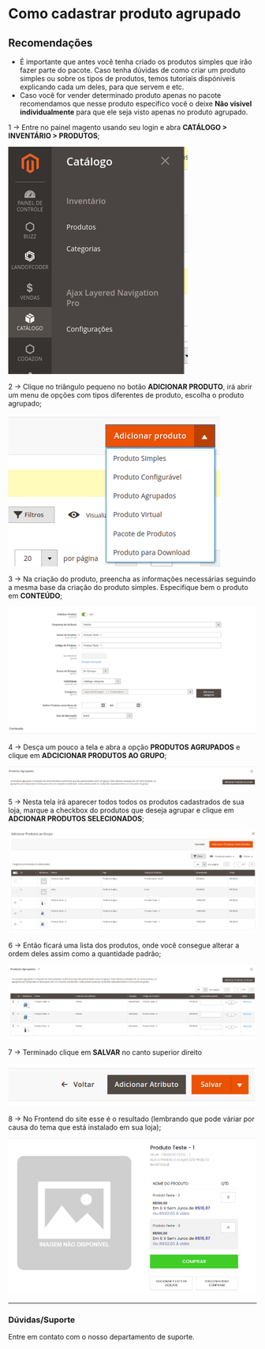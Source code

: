 # Como cadastrar produto agrupado

## Recomendações
* É importante que antes você tenha criado os produtos simples que irão fazer parte do pacote. Caso tenha dúvidas de como criar um produto simples ou sobre os tipos de produtos, temos tutoriais dispóniveis explicando cada um deles, para que servem e etc.
* Caso você for vender determinado produto apenas no pacote recomendamos que nesse produto especifico você o deixe **Não visivel individualmente** para que ele seja visto apenas no produto agrupado.

1 -> Entre no painel magento usando seu login e abra **CATÁLOGO > INVENTÁRIO > PRODUTOS**;

![produto_agrupado](https://github.com/Oficina-do-Dev/Tutoriais/blob/main/Magento_2/004%20-%20Como%20cadastrar%20produto%20agrupado/images/image1.png)

2 -> Clique no triângulo pequeno no botão **ADICIONAR PRODUTO**, irá abrir um menu de opções com tipos diferentes de produto, escolha o produto agrupado;

![produto_agrupado](https://github.com/Oficina-do-Dev/Tutoriais/blob/main/Magento_2/004%20-%20Como%20cadastrar%20produto%20agrupado/images/image2.png)

3 -> Na criação do produto, preencha as informações necessárias seguindo a mesma base da criação do produto simples. Especifique bem o produto em **CONTEÚDO**;

![produto_agrupado](https://github.com/Oficina-do-Dev/Tutoriais/blob/main/Magento_2/004%20-%20Como%20cadastrar%20produto%20agrupado/images/image3.png)

4 ->  Desça um pouco a tela e abra a opção **PRODUTOS AGRUPADOS** e clique em **ADCICIONAR PRODUTOS AO GRUPO**;

![produto_agrupado](https://github.com/Oficina-do-Dev/Tutoriais/blob/main/Magento_2/004%20-%20Como%20cadastrar%20produto%20agrupado/images/image4.png)

5 -> Nesta tela irá aparecer todos todos os produtos cadastrados de sua loja, marque a checkbox do produtos que deseja agrupar e clique em **ADCIONAR PRODUTOS SELECIONADOS**;

![produto_agrupado](https://github.com/Oficina-do-Dev/Tutoriais/blob/main/Magento_2/004%20-%20Como%20cadastrar%20produto%20agrupado/images/image5.png)

6 -> Então ficará uma lista dos produtos, onde você consegue alterar a ordem deles assim como a quantidade padrão;

![produto_agrupado](https://github.com/Oficina-do-Dev/Tutoriais/blob/main/Magento_2/004%20-%20Como%20cadastrar%20produto%20agrupado/images/image6.png)

7 -> Terminado clique em **SALVAR** no canto superior direito

![produto_agrupado](https://github.com/Oficina-do-Dev/Tutoriais/blob/main/Magento_2/004%20-%20Como%20cadastrar%20produto%20agrupado/images/image7.png)

8 -> No Frontend do site esse é o resultado (lembrando que pode váriar por causa do tema que está instalado em sua loja);

![produto_agrupado](https://github.com/Oficina-do-Dev/Tutoriais/blob/main/Magento_2/004%20-%20Como%20cadastrar%20produto%20agrupado/images/image8.png)

<hr>

### Dúvidas/Suporte
Entre em contato com o nosso departamento de suporte.